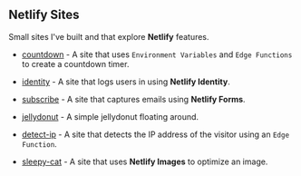 ## Netlify Sites

Small sites I've built and that explore **Netlify** features.

- [countdown](./countdown/) - A site that uses `Environment Variables` and `Edge Functions` to create a countdown timer.

- [identity](./identity/) - A site that logs users in using **Netlify Identity**.

- [subscribe](./subscribe/) - A site that captures emails using **Netlify Forms**.

- [jellydonut](./jellydonut/) - A simple jellydonut floating around.

- [detect-ip](./detect-ip/) - A site that detects the IP address of the visitor using an `Edge Function`.

- [sleepy-cat](./sleepy-cat/) - A site that uses **Netlify Images** to optimize an image.
